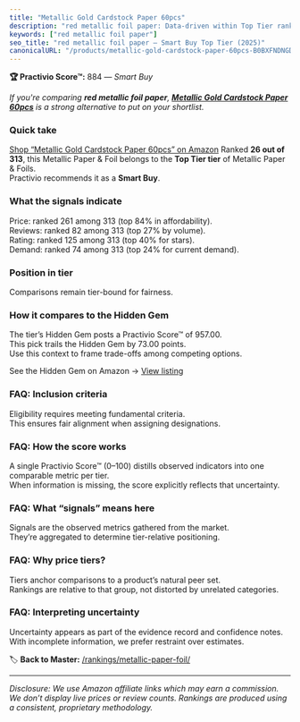 ```yaml
---
title: "Metallic Gold Cardstock Paper 60pcs"
description: "red metallic foil paper: Data-driven within Top Tier ranking using the Practivio Score™. Positioned by quality, value, demand, findability, momentum."
keywords: ["red metallic foil paper"]
seo_title: "red metallic foil paper — Smart Buy Top Tier (2025)"
canonicalURL: "/products/metallic-gold-cardstock-paper-60pcs-B0BXFNDNGD/"
---
```


**🏆 Practivio Score™:** 884 — _Smart Buy_


*If you're comparing **red metallic foil paper**, **[Metallic Gold Cardstock Paper 60pcs](https://www.amazon.com/dp/B0BXFNDNGD?tag=practivio-20)** is a strong alternative to put on your shortlist.*
### Quick take
[Shop “Metallic Gold Cardstock Paper 60pcs” on Amazon](https://www.amazon.com/dp/B0BXFNDNGD?tag=practivio-20)
Ranked **26 out of 313**, this Metallic Paper & Foil belongs to the **Top Tier tier** of Metallic Paper & Foils.  
Practivio recommends it as a **Smart Buy**.

### What the signals indicate
Price: ranked 261 among 313 (top 84% in affordability).  
Reviews: ranked 82 among 313 (top 27% by volume).  
Rating: ranked 125 among 313 (top 40% for stars).  
Demand: ranked 74 among 313 (top 24% for current demand).

### Position in tier
Comparisons remain tier-bound for fairness.

### How it compares to the Hidden Gem
The tier’s Hidden Gem posts a Practivio Score™ of 957.00.  
This pick trails the Hidden Gem by 73.00 points.  
Use this context to frame trade-offs among competing options.  

See the Hidden Gem on Amazon → [View listing](https://www.amazon.com/dp/B07B414NZ4?tag=practivio-20)

### FAQ: Inclusion criteria
Eligibility requires meeting fundamental criteria.  
This ensures fair alignment when assigning designations.

### FAQ: How the score works
A single Practivio Score™ (0–100) distills observed indicators into one comparable metric per tier.  
When information is missing, the score explicitly reflects that uncertainty.

### FAQ: What “signals” means here
Signals are the observed metrics gathered from the market.  
They’re aggregated to determine tier-relative positioning.

### FAQ: Why price tiers?
Tiers anchor comparisons to a product’s natural peer set.  
Rankings are relative to that group, not distorted by unrelated categories.

### FAQ: Interpreting uncertainty
Uncertainty appears as part of the evidence record and confidence notes.  
With incomplete information, we prefer restraint over estimates.


🏷️ **Back to Master:** [/rankings/metallic-paper-foil/](/rankings/metallic-paper-foil/)

---
_Disclosure: We use Amazon affiliate links which may earn a commission. We don’t display live prices or review counts. Rankings are produced using a consistent, proprietary methodology._
